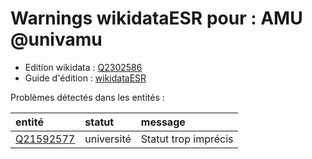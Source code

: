 Warnings wikidataESR pour : AMU @univamu
================

- Edition wikidata : [Q2302586](https://www.wikidata.org/wiki/Q2302586)
- Guide d'édition : [wikidataESR](https://github.com/cpesr/wikidataESR/)



Problèmes détectés dans les entités :

|entité                                               |statut     |message              |
|:----------------------------------------------------|:----------|:--------------------|
|[Q21592577](https://www.wikidata.org/wiki/Q21592577) |université |Statut trop imprécis |
